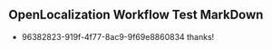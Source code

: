 ## OpenLocalization Workflow Test MarkDown
* 96382823-919f-4f77-8ac9-9f69e8860834 thanks!

<!--HONumber=Jul16_HO4-->


